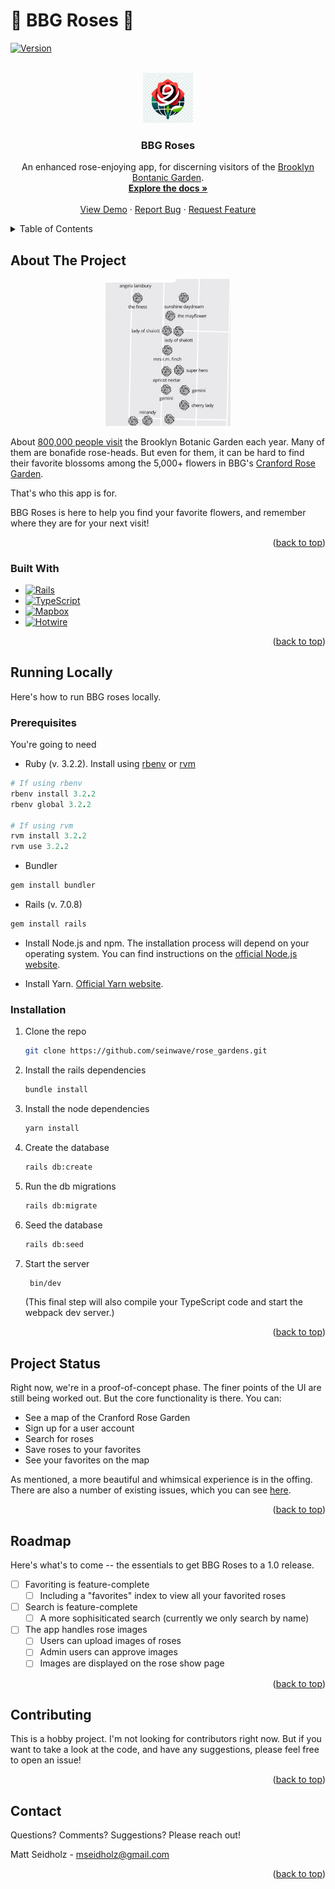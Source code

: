 # 🌹 BBG Roses 🌹

[![Version][Version]][Version-url]

<a name="readme-top"></a>

<br />
<div align="center">
  <a href="https://github.com/seinwave/rose_garden">
    <img src="_repo_assets/rose-logo.png" alt="Logo" width="80" height="80">
  </a>

<h3 align="center">BBG Roses</h3>

  <p align="center">
    An enhanced rose-enjoying app, for discerning visitors of the <a href="https://www.bbg.org/">Brooklyn Bontanic Garden</a>.
    <br />
    <a href="https://github.com/seinwave/rose_garden"><strong>Explore the docs »</strong></a>
    <br />
    <br />
    <a href="https://www.bbgroses.com" target="_blank" rel="noopener noreferrer">View Demo</a> 
    ·
    <a href="https://github.com/seinwave/rose_garden/issues">Report Bug</a>
    ·
    <a href="https://github.com/seinwave/rose_garden/issues">Request Feature</a>
  </p>
</div>

<!-- TABLE OF CONTENTS -->
<details>
  <summary>Table of Contents</summary>
  <ol>
    <li>
      <a href="#about-the-project">About BBG Roses</a>
      <ul>
        <li><a href="#built-with">Built With</a></li>
      </ul>
    </li>
    <li>
      <a href="#running-locally">Running locally</a>
      <ul>
        <li><a href="#prerequisites">Prerequisites</a></li>
        <li><a href="#installation">Installation</a></li>
      </ul>
    </li>
    <li><a href="#project-status">Project status</a></li>
    <li><a href="#roadmap">Roadmap</a></li>
    <li><a href="#contributing">Contributing</a></li>
    <li><a href="#contact">Contact</a></li>
  </ol>
</details>

## About The Project

<p align="center">
<img src="./_repo_assets/screenshot.gif" alt="bbg-roses screenshot" width="200"/>
</p>

About [800,000 people visit](https://en.wikipedia.org/wiki/Brooklyn_Botanic_Garden) the Brooklyn Botanic Garden each year. Many of them are bonafide rose-heads. But even for them, it can be hard to find their favorite blossoms among the 5,000+ flowers in BBG's [Cranford Rose Garden](https://www.bbg.org/collections/gardens/rose_garden).

That's who this app is for.

BBG Roses is here to help you find your favorite flowers, and remember where they are for your next visit!

<p align="right">(<a href="#readme-top">back to top</a>)</p>

### Built With

- [![Rails][Rails]][Rails-url]
- [![TypeScript][Typescript]][Typescript]
- [![Mapbox][Mapbox]][Mapbox-url]
- [![Hotwire][Hotwire]][Hotwire-url]

<p align="right">(<a href="#readme-top">back to top</a>)</p>

## Running Locally

Here's how to run BBG roses locally.

### Prerequisites

You're going to need

- Ruby (v. 3.2.2). Install using [rbenv](https://github.com/rbenv/rbenv) or [rvm](https://rvm.io/)

```ruby
# If using rbenv
rbenv install 3.2.2
rbenv global 3.2.2

# If using rvm
rvm install 3.2.2
rvm use 3.2.2
```

- Bundler

```sh
gem install bundler
```

- Rails (v. 7.0.8)

```sh
gem install rails
```

- Install Node.js and npm. The installation process will depend on your operating system. You can find instructions on the [official Node.js website](https://nodejs.org/en).

- Install Yarn. [Official Yarn website](https://yarnpkg.com/getting-started/install).

### Installation

1. Clone the repo
   ```sh
   git clone https://github.com/seinwave/rose_gardens.git
   ```
2. Install the rails dependencies
   ```sh
   bundle install
   ```
3. Install the node dependencies
   ```sh
   yarn install
   ```
4. Create the database
   ```sh
   rails db:create
   ```
5. Run the db migrations
   ```sh
   rails db:migrate
   ```
6. Seed the database
   ```sh
   rails db:seed
   ```
7. Start the server
   ```sh
    bin/dev
   ```
   (This final step will also compile your TypeScript code and start the webpack dev server.)

<p align="right">(<a href="#readme-top">back to top</a>)</p>

## Project Status

Right now, we're in a proof-of-concept phase. The finer points of the UI are still being worked out. But the core functionality is there. You can:

- See a map of the Cranford Rose Garden
- Sign up for a user account
- Search for roses
- Save roses to your favorites
- See your favorites on the map

As mentioned, a more beautiful and whimsical experience is in the offing. There are also a number of existing issues, which you can see [here](seinwave.github.com/rose_garden/issues).

<p align="right">(<a href="#readme-top">back to top</a>)</p>

## Roadmap

Here's what's to come -- the essentials to get BBG Roses to a 1.0 release.

- [ ] Favoriting is feature-complete
  - [ ] Including a "favorites" index to view all your favorited roses
- [ ] Search is feature-complete
  - [ ] A more sophisiticated search (currently we only search by name)
- [ ] The app handles rose images
  - [ ] Users can upload images of roses
  - [ ] Admin users can approve images
  - [ ] Images are displayed on the rose show page

<p align="right">(<a href="#readme-top">back to top</a>)</p>

## Contributing

This is a hobby project. I'm not looking for contributors right now. But if you want to take a look at the code, and have any suggestions, please feel free to open an issue!

<p align="right">(<a href="#readme-top">back to top</a>)</p>

## Contact

Questions? Comments? Suggestions? Please reach out!

Matt Seidholz - mseidholz@gmail.com

<p align="right">(<a href="#readme-top">back to top</a>)</p>

[Version]: https://img.shields.io/badge/0.1-189EFF?style=flat&logoColor=000000&label=Version&color=%23189EFF
[Version-url]: "#project-status"
[product-screenshot]: _repo_assets/screenshot.gif
[logo]: _repo_assets/rose-logo.png
[Rails]: https://img.shields.io/badge/rails-%23CC0000.svg?style=for-the-badge&logo=ruby-on-rails&logoColor=white
[Rails-url]: https://rubyonrails.org/
[Mapbox]: https://img.shields.io/badge/Mapbox-000000?style=for-the-badge&logo&logo=mapbox&link=https%3A%2F%2Fwww.mapbox.com%2F
[Mapbox-url]: https://www.mapbox.com/
[Typescript]: https://img.shields.io/badge/typescript-%23007ACC.svg?style=for-the-badge&logo=typescript&logoColor=white
[Typescript-url]: https://www.typescriptlang.org/
[Hotwire-url]: https://hotwired.dev/
[Hotwire]: https://img.shields.io/badge/Hotwire-FFE801?style=for-the-badge&logo=hotwire&logoColor=000000&link=https%3A%2F%2Fhotwired.dev%2F
[Hotwire-url]: https://hotwired.dev/
